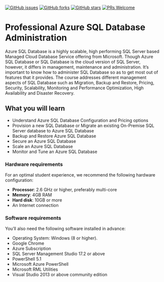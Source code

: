 [![GitHub issues](https://img.shields.io/github/issues/TrainingByPackt/Professional-Azure-SQL-Database-Administration.svg)](https://github.com/TrainingByPackt/Professional-Azure-SQL-Database-Administration/issues)
[![GitHub forks](https://img.shields.io/github/forks/TrainingByPackt/Professional-Azure-SQL-Database-Administration.svg)](https://github.com/TrainingByPackt/Professional-Azure-SQL-Database-Administration/network)
[![GitHub stars](https://img.shields.io/github/stars/TrainingByPackt/Professional-Azure-SQL-Database-Administration.svg)](https://github.com/TrainingByPackt/Professional-Azure-SQL-Database-Administration/stargazers)
[![PRs Welcome](https://img.shields.io/badge/PRs-welcome-brightgreen.svg)](https://github.com/TrainingByPackt/Professional-Azure-SQL-Database-Administration/pulls)



# Professional Azure SQL Database Administration
Azure SQL Database is a highly scalable, high performing SQL Server based Managed Cloud Database Service offering from Microsoft. Though Azure SQL Database or SQL Database is the cloud version of SQL Server, however, it differs in management, maintenance and administration. It’s important to know how to administer SQL Database so as to get most out of features that it provides. The course addresses different management aspects of SQL Database such as Migration, Backup and Restore, Pricing, Security, Scalability, Monitoring and Performance Optimization, High Availability and Disaster Recovery.


## What you will learn
* Understand Azure SQL Database Configuration and Pricing options
* Provision a new SQL Database or Migrate an existing On-Premise SQL Server database to Azure SQL Database
* Backup and Restore Azure SQL Database
* Secure an Azure SQL Database
* Scale an Azure SQL Database
* Monitor and Tune an Azure SQL Database


### Hardware requirements
For an optimal student experience, we recommend the following hardware configuration:
* **Processor**: 2.6 GHz or higher, preferably multi-core
* **Memory**: 4GB RAM
* **Hard disk**: 10GB or more
* An Internet connection



### Software requirements
You’ll also need the following software installed in advance:
* Operating System: Windows (8 or higher).
* Google Chrome
* Azure Subscription
* SQL Server Management Studio 17.2 or above
* PowerShell 5.1
* Microsoft Azure PowerShell
* Microsoft RML Utilities
* Visual Studio 2013 or above community edition




